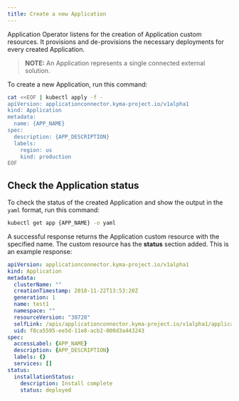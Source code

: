 ```yaml
---
title: Create a new Application
---
```


<!-- TODO 3: modify to cover central gateway scenario-->
Application Operator listens for the creation of Application custom resources. It provisions and de-provisions the necessary deployments for every created Application.

>**NOTE:** An Application represents a single connected external solution.

To create a new Application, run this command:

```bash
cat <<EOF | kubectl apply -f -
apiVersion: applicationconnector.kyma-project.io/v1alpha1
kind: Application
metadata:
  name: {APP_NAME}
spec:
  description: {APP_DESCRIPTION}
  labels:
    region: us
    kind: production
EOF
```

## Check the Application status

To check the status of the created Application and show the output in the `yaml` format, run this command:
```bash
kubectl get app {APP_NAME} -o yaml
```

A successful response returns the Application custom resource with the specified name. The custom resource has the **status** section added.
This is an example response:

```yaml
apiVersion: applicationconnector.kyma-project.io/v1alpha1
kind: Application
metadata:
  clusterName: ""
  creationTimestamp: 2018-11-22T13:53:20Z
  generation: 1
  name: test1
  namespace: ""
  resourceVersion: "30728"
  selfLink: /apis/applicationconnector.kyma-project.io/v1alpha1/applications/test1
  uid: f8ca5595-ee5d-11e8-acb2-000d3a443243
spec:
  accessLabel: {APP_NAME}
  description: {APP_DESCRIPTION}
  labels: {}
  services: []
status:
  installationStatus:
    description: Install complete
    status: deployed
```